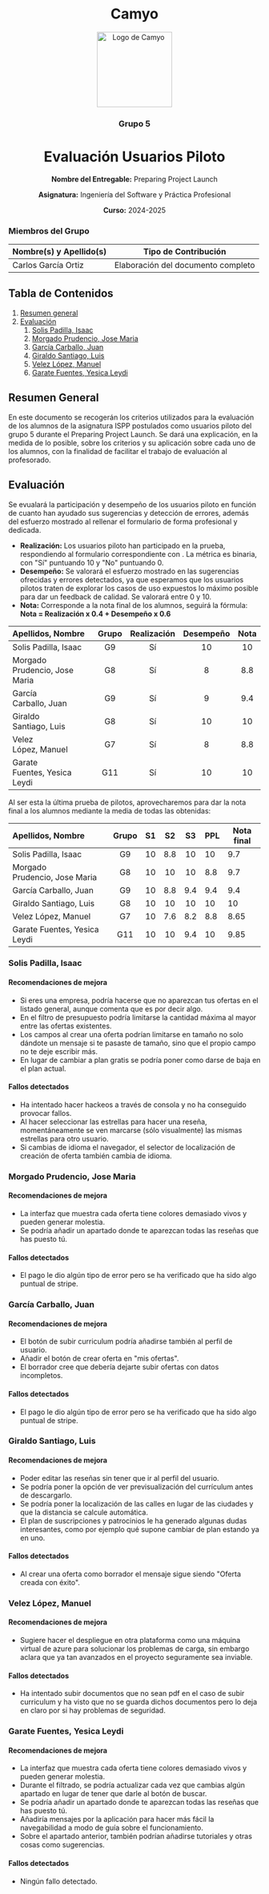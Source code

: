 <h1 align="center">
  Camyo
</h1>

<p align="center">
  <img src="https://i.imgur.com/C72nY4p.png" alt="Logo de Camyo" width="150">
</p>

<h3 align="center">
  <strong>Grupo 5</strong>
</h3>

<h1 align="center">
  <strong>Evaluación Usuarios Piloto</strong>
</h1>

<p align="center">
  <strong>Nombre del Entregable:</strong> Preparing Project Launch
</p>
<p align="center">
  <strong>Asignatura:</strong> Ingeniería del Software y Práctica Profesional  
</p>
<p align="center">
  <strong>Curso:</strong> 2024-2025  
</p>

### Miembros del Grupo

| Nombre(s) y Apellido(s) | Tipo de Contribución               |
| ----------------------- | ----------------------------------- |
| Carlos García Ortiz    | Elaboración del documento completo |

## Tabla de Contenidos

1. [Resumen general](#Resumen-General)
2. [Evaluación](#Evaluación)
   1. [Solis Padilla, Isaac](#Solis-Padilla,-Isaac)
   2. [Morgado Prudencio, Jose Maria](#Morgado-Prudencio,-Jose-Maria)
   3. [García Carballo, Juan](#García-Carballo,-Juan)
   4. [Giraldo Santiago, Luis](#Giraldo-Santiago,-Luis)
   5. [Velez López, Manuel](#Velez-López,-Manuel)
   6. [Garate Fuentes, Yesica Leydi](#Garate-Fuentes,-Yesica-Leydi)

## **Resumen General**

En este documento se recogerán los criterios utilizados para la evaluación de los alumnos de la asignatura ISPP postulados como usuarios piloto del grupo 5 durante el Preparing Project Launch. Se dará una explicación, en la medida de lo posible, sobre los criterios y su aplicación sobre cada uno de los alumnos, con la finalidad de facilitar el trabajo de evaluación al profesorado.

## Evaluación

Se evualará la participación y desempeño de los usuarios piloto en función de cuanto han ayudado sus sugerencias y detección de errores, además del esfuerzo mostrado al rellenar el formulario de forma profesional y dedicada.

- **Realización:** Los usuarios piloto han participado en la prueba, respondiendo al formulario correspondiente con . La métrica es binaria, con "Sí" puntuando 10 y "No" puntuando 0.
- **Desempeño:** Se valorará el esfuerzo mostrado en las sugerencias ofrecidas y errores detectados, ya que esperamos que los usuarios pilotos traten de explorar los casos de uso expuestos lo máximo posible para dar un feedback de calidad. Se valorará entre 0 y 10.
- **Nota:** Corresponde a la nota final de los alumnos, seguirá la fórmula: **Nota = Realización x 0.4 + Desempeño x 0.6**

| Apellidos, Nombre              | Grupo | Realización | Desempeño | Nota |
| :----------------------------- | :---: | :----------: | :--------: | :--: |
| Solis Padilla, Isaac           |  G9  |     Sí     |     10     |  10  |
| Morgado Prudencio, Jose Maria |  G8  |     Sí     |     8     | 8.8 |
| García Carballo, Juan        |  G9  |     Sí     |     9     | 9.4 |
| Giraldo Santiago, Luis        |  G8  |     Sí     |     10     |  10  |
| Velez López, Manuel          |  G7  |     Sí     |     8     | 8.8 |
| Garate Fuentes, Yesica Leydi  |  G11  |     Sí     |     10     |  10  |

Al ser esta la última prueba de pilotos, aprovecharemos para dar la nota final a los alumnos mediante la media de todas las obtenidas:

| Apellidos, Nombre              | Grupo | S1 | S2 | S3 | PPL | Nota final |
| :----------------------------- | :---: | :-: | :-: | :-: | --- | ---------- |
| Solis Padilla, Isaac           |  G9  | 10 | 8.8 | 10 | 10  | 9.7        |
| Morgado Prudencio, Jose Maria |  G8  | 10 | 10 | 10 | 8.8 | 9.7        |
| García Carballo, Juan        |  G9  | 10 | 8.8 | 9.4 | 9.4 | 9.4        |
| Giraldo Santiago, Luis        |  G8  | 10 | 10 | 10 | 10  | 10         |
| Velez López, Manuel          |  G7  | 10 | 7.6 | 8.2 | 8.8 | 8.65       |
| Garate Fuentes, Yesica Leydi  |  G11  | 10 | 10 | 9.4 | 10  | 9.85       |

### Solis Padilla, Isaac

#### Recomendaciones de mejora

* Si eres una empresa, podría hacerse que no aparezcan tus ofertas en el listado general, aunque comenta que es por decir algo.
* En el filtro de presupuesto podría limitarse la cantidad máxima al mayor entre las ofertas existentes.
* Los campos al crear una oferta podrían limitarse en tamaño no solo dándote un mensaje si te pasaste de tamaño, sino que el propio campo no te deje escribir más.
* En lugar de cambiar a plan gratis se podría poner como darse de baja en el plan actual.

#### Fallos detectados

* Ha intentado hacer hackeos a través de consola y no ha conseguido provocar fallos.
* Al hacer seleccionar las estrellas para hacer una reseña, momentáneamente se ven marcarse (sólo visualmente) las mismas estrellas para otro usuario.
* Si cambias de idioma el navegador, el selector de localización de creación de oferta también cambia de idioma.

### Morgado Prudencio, Jose Maria

#### Recomendaciones de mejora

* La interfaz que muestra cada oferta tiene colores demasiado vivos y pueden generar molestia.
* Se podría añadir un apartado donde te aparezcan todas las reseñas que has puesto tú.

#### Fallos detectados

* El pago le dio algún tipo de error pero se ha verificado que ha sido algo puntual de stripe.

### García Carballo, Juan

#### Recomendaciones de mejora

* El botón de subir curriculum podría añadirse también al perfil de usuario.
* Añadir el botón de crear oferta en "mis ofertas".
* El borrador cree que debería dejarte subir ofertas con datos incompletos.

#### Fallos detectados

* El pago le dio algún tipo de error pero se ha verificado que ha sido algo puntual de stripe.

### Giraldo Santiago, Luis

#### Recomendaciones de mejora

* Poder editar las reseñas sin tener que ir al perfil del usuario.
* Se podría poner la opción de ver previsualización del currículum antes de descargarlo.
* Se podría poner la localización de las calles en lugar de las ciudades y que la distancia se calcule automática.
* El plan de suscripciones y patrocinios le ha generado algunas dudas interesantes, como por ejemplo qué supone cambiar de plan estando ya en uno.

#### Fallos detectados

* Al crear una oferta como borrador el mensaje sigue siendo "Oferta creada con éxito".

### Velez López, Manuel

#### Recomendaciones de mejora

* Sugiere hacer el despliegue en otra plataforma como una máquina virtual de azure para solucionar los problemas de carga, sin embargo aclara que ya tan avanzados en el proyecto seguramente sea inviable.

#### Fallos detectados

* Ha intentado subir documentos que no sean pdf en el caso de subir curriculum y ha visto que no se guarda dichos documentos pero lo deja en claro por si hay problemas de seguridad.

### Garate Fuentes, Yesica Leydi

#### Recomendaciones de mejora

* La interfaz que muestra cada oferta tiene colores demasiado vivos y pueden generar molestia.
* Durante el filtrado, se podría actualizar cada vez que cambias algún apartado en lugar de tener que darle al botón de buscar.
* Se podría añadir un apartado donde te aparezcan todas las reseñas que has puesto tú.
* Añadiría mensajes por la aplicación para hacer más fácil la navegabilidad a modo de guía sobre el funcionamiento.
* Sobre el apartado anterior, también podrían añadirse tutoriales y otras cosas como sugerencias.

#### Fallos detectados

* Ningún fallo detectado.

